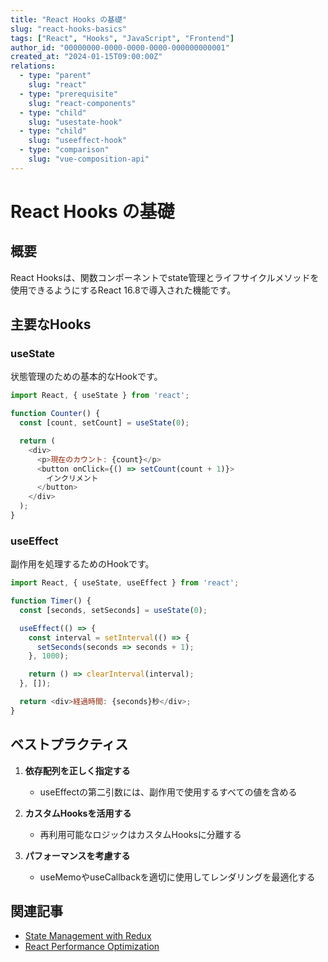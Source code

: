 ```yaml
---
title: "React Hooks の基礎"
slug: "react-hooks-basics"
tags: ["React", "Hooks", "JavaScript", "Frontend"]
author_id: "00000000-0000-0000-0000-000000000001"
created_at: "2024-01-15T09:00:00Z"
relations:
  - type: "parent"
    slug: "react"
  - type: "prerequisite"
    slug: "react-components"
  - type: "child"
    slug: "usestate-hook"
  - type: "child"
    slug: "useeffect-hook"
  - type: "comparison"
    slug: "vue-composition-api"
---
```


# React Hooks の基礎

## 概要

React Hooksは、関数コンポーネントでstate管理とライフサイクルメソッドを使用できるようにするReact 16.8で導入された機能です。

## 主要なHooks

### useState

状態管理のための基本的なHookです。

```javascript
import React, { useState } from 'react';

function Counter() {
  const [count, setCount] = useState(0);

  return (
    <div>
      <p>現在のカウント: {count}</p>
      <button onClick={() => setCount(count + 1)}>
        インクリメント
      </button>
    </div>
  );
}
```

### useEffect

副作用を処理するためのHookです。

```javascript
import React, { useState, useEffect } from 'react';

function Timer() {
  const [seconds, setSeconds] = useState(0);

  useEffect(() => {
    const interval = setInterval(() => {
      setSeconds(seconds => seconds + 1);
    }, 1000);

    return () => clearInterval(interval);
  }, []);

  return <div>経過時間: {seconds}秒</div>;
}
```

## ベストプラクティス

1. **依存配列を正しく指定する**
   - useEffectの第二引数には、副作用で使用するすべての値を含める

2. **カスタムHooksを活用する**
   - 再利用可能なロジックはカスタムHooksに分離する

3. **パフォーマンスを考慮する**
   - useMemoやuseCallbackを適切に使用してレンダリングを最適化する

## 関連記事

- [State Management with Redux](./state-management-redux.md)
- [React Performance Optimization](./react-performance.md)